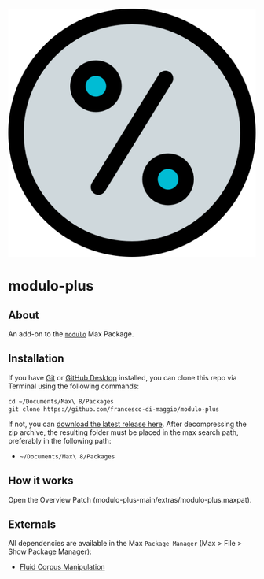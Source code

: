 ![modulo-plus logo](icon.png "the modulo logo")

# modulo-plus

## About 
An add-on to the [```modulo```](https://github.com/francesco-di-maggio/modulo) Max Package. 

## Installation

If you have [Git](http://git-scm.com/) or [GitHub Desktop](https://desktop.github.com/) installed, you can clone this repo via Terminal using the following commands:

	cd ~/Documents/Max\ 8/Packages
	git clone https://github.com/francesco-di-maggio/modulo-plus

If not, you can [download the latest release here](https://github.com/francesco-di-maggio/modulo-plus). After decompressing the zip archive, the resulting folder must be placed in the max search path, preferably in the following path:

* `~/Documents/Max\ 8/Packages`

## How it works

Open the Overview Patch (modulo-plus-main/extras/modulo-plus.maxpat).

## Externals

All dependencies are available in the Max ```Package Manager``` (Max > File > Show Package Manager):

* [Fluid Corpus Manipulation](https://www.flucoma.org/download)